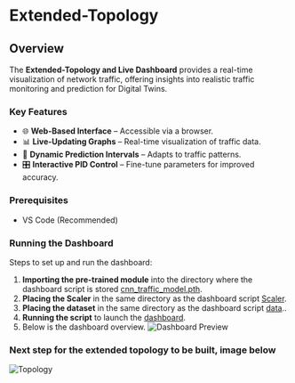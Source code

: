 # **Extended-Topology**  

## **Overview**  
The **Extended-Topology and Live Dashboard** provides a real-time visualization of network traffic, offering insights into realistic traffic monitoring and prediction for Digital Twins.  

### **Key Features**  
- 🌐 **Web-Based Interface** – Accessible via a browser.  
- 📊 **Live-Updating Graphs** – Real-time visualization of traffic data.  
- 🔄 **Dynamic Prediction Intervals** – Adapts to traffic patterns.  
- 🎛 **Interactive PID Control** – Fine-tune parameters for improved accuracy.  

### **Prerequisites**  
- VS Code (Recommended)   

### **Running the Dashboard**  
Steps to set up and run the dashboard:  

1. **Importing the pre-trained module** into the directory where the dashboard script is stored [cnn_traffic_model.pth](model/cnn_traffic_model.pth).
2.   **Placing the Scaler** in the same directory as the dashboard script [Scaler](model/scaler.pkl).
3. **Placing the dataset** in the same directory as the dashboard script [data](data/packets_per_sec_analysis.csv)..  
4. **Running the script** to launch the [dashboard](DigitalTwin.py).
5. Below is the dashboard overview.
![Dashboard Preview](images/dash-board-image.png)

### **Next step for the extended topology to be built, image below** 
![Topology](images/topology.jpg)
 
